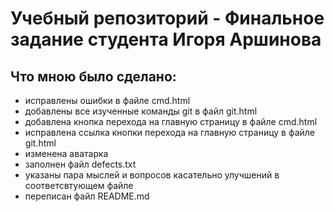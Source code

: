 # Учебный репозиторий - Финальное задание студента Игоря Аршинова

## Что мною было сделано:

- исправлены ошибки в файле cmd.html
- добавлены все изученные команды git в файл git.html
- добавлена кнопка перехода на главную страницу в файле cmd.html
- исправлена ссылка кнопки перехода на главную страницу в файле git.html
- изменена аватарка
- заполнен файл defects.txt
- указаны пара мыслей и вопросов касательно улучшений в соответсвтующем файле
- переписан файл README.md
